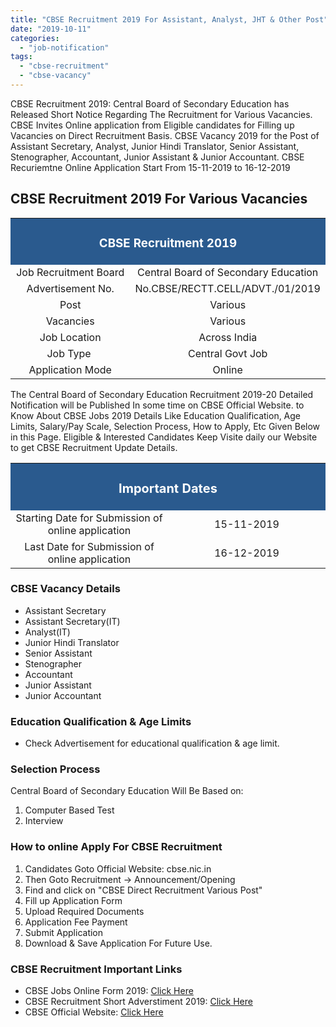 ```yaml
---
title: "CBSE Recruitment 2019 For Assistant, Analyst, JHT & Other Post"
date: "2019-10-11"
categories: 
  - "job-notification"
tags: 
  - "cbse-recruitment"
  - "cbse-vacancy"
---
```


CBSE Recruitment 2019: Central Board of Secondary Education has Released Short Notice Regarding The Recruitment for Various Vacancies. CBSE Invites Online application from Eligible candidates for Filling up Vacancies on Direct Recruitment Basis. CBSE Vacancy 2019 for the Post of Assistant Secretary, Analyst, Junior Hindi Translator, Senior Assistant, Stenographer, Accountant, Junior Assistant & Junior Accountant. CBSE Recuriemtne Online Application Start From 15-11-2019 to 16-12-2019

## CBSE Recruitment 2019 For Various Vacancies

<table style="border-collapse: collapse; width: 100%;"><tbody><tr><td style="width: 100%; background-color: #2a5a8e;" colspan="2"><h3 style="text-align: center;"><span style="color: #ffffff;">CBSE Recruitment 2019</span></h3></td></tr><tr><td style="width: 50%; text-align: center;"><span style="font-size: 12pt;">Job Recruitment Board</span></td><td style="width: 50%; text-align: center;"><span style="font-size: 12pt;">Central Board of Secondary Education</span></td></tr><tr><td style="width: 50%; text-align: center;"><span style="font-size: 12pt;">Advertisement No.</span></td><td style="width: 50%; text-align: center;"><span style="font-size: 12pt;">No.CBSE/RECTT.CELL/ADVT./01/2019</span></td></tr><tr><td style="width: 50%; text-align: center;"><span style="font-size: 12pt;">Post</span></td><td style="width: 50%; text-align: center;"><span style="font-size: 12pt;">Various</span></td></tr><tr><td style="width: 50%; text-align: center;"><span style="font-size: 12pt;">Vacancies</span></td><td style="width: 50%; text-align: center;"><span style="font-size: 12pt;">Various</span></td></tr><tr><td style="width: 50%; text-align: center;"><span style="font-size: 12pt;">Job Location</span></td><td style="width: 50%; text-align: center;"><span style="font-size: 12pt;">Across India</span></td></tr><tr><td style="width: 50%; text-align: center;"><span style="font-size: 12pt;">Job Type&nbsp;</span></td><td style="width: 50%; text-align: center;"><span style="font-size: 12pt;">Central Govt Job</span></td></tr><tr><td style="width: 50%; text-align: center;"><span style="font-size: 12pt;">Application Mode</span></td><td style="width: 50%; text-align: center;"><span style="font-size: 12pt;">Online</span></td></tr></tbody></table>

The Central Board of Secondary Education Recruitment 2019-20 Detailed Notification will be Published In some time on CBSE Official Website. to Know About CBSE Jobs 2019 Details Like Education Qualification, Age Limits, Salary/Pay Scale, Selection Process, How to Apply, Etc Given Below in this Page. Eligible & Interested Candidates Keep Visite daily our Website to get CBSE Recruitment Update Details.

<table style="border-collapse: collapse;"><tbody><tr><td style="width: 50%; background-color: #2a5a8e; text-align: center;" colspan="2"><h3><span style="font-size: 15pt; color: #ffffff;">Important Dates</span></h3></td></tr><tr><td style="width: 50%; text-align: center;"><span style="font-size: 12pt;">Starting Date for Submission of online application</span></td><td style="width: 50%; text-align: center;"><span style="font-size: 12pt;">15-11-2019</span></td></tr><tr><td style="width: 50%; text-align: center;"><span style="font-size: 12pt;">Last Date for Submission of online application<strong></strong></span></td><td style="width: 50%; text-align: center;"><span style="font-size: 12pt;">16-12-2019</span></td></tr></tbody></table>

### CBSE Vacancy Details

- Assistant Secretary
- Assistant Secretary(IT)
- Analyst(IT)
- Junior Hindi Translator
- Senior Assistant
- Stenographer
- Accountant
- Junior Assistant
- Junior Accountant

### Education Qualification & Age Limits

- Check Advertisement for educational qualification & age limit.

### Selection Process

Central Board of Secondary Education Will Be Based on:

1. Computer Based Test
2. Interview

### How to online Apply For CBSE Recruitment

1. Candidates Goto Official Website: cbse.nic.in
2. Then Goto Recruitment → Announcement/Opening
3. Find and click on "CBSE Direct Recruitment Various Post"
4. Fill up Application Form
5. Upload Required Documents
6. Application Fee Payment
7. Submit Application
8. Download & Save Application For Future Use.

### CBSE Recruitment Important Links

- CBSE Jobs Online Form 2019: [Click Here](http://cbse.nic.in/newsite/recruitment.html)
- CBSE Recruitment Short Adverstiment 2019: [Click Here](https://freegovtjobalert.in/wp-content/uploads/2019/10/CBSE-Recruitment-Short-Adverstiment-2019.jpeg)
- CBSE Official Website: [Click Here](http://cbse.nic.in/)
